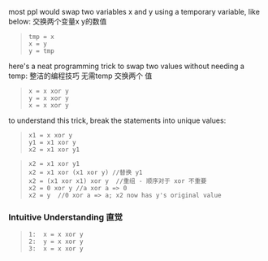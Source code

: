 most ppl would swap two variables x and y using a temporary variable, like below: 交换两个变量x y的数值

> ```
> tmp = x
> x = y
> y = tmp
> ```

here's a neat programming trick to swap two values without needing a temp: 整洁的编程技巧 无需temp 交换两个 值

> ```
> x = x xor y
> y = x xor y
> x = x xor y
> ```

to understand this trick, break the statements into unique values: 
> ```
> x1 = x xor y
> y1 = x1 xor y
> x2 = x1 xor y1
> ```

> ```
> x2 = x1 xor y1
> x2 = x1 xor (x1 xor y) //替换 y1
> x2 = (x1 xor x1) xor y  //重组 - 顺序对于 xor 不重要
> x2 = 0 xor y //a xor a => 0
> x2 = y  //0 xor a => a; x2 now has y's original value 
> ```

### Intuitive Understanding 直觉

> ```
> 1:  x = x xor y
> 2:  y = x xor y
> 3:  x = x xor y
> ```

